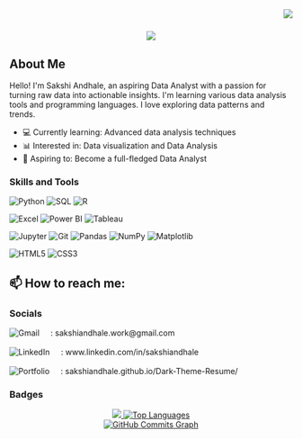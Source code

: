 <img align="right" src="https://visitor-badge.laobi.icu/badge?page_id=SakshiAndhale.SakshiAndhale" />

<h1 align="center">
<img src="https://github.com/user-attachments/assets/64ac31b1-b8fb-4596-9d4c-b771a0e70ed2" />
</h1>


## About Me

Hello! I'm Sakshi Andhale, an aspiring Data Analyst with a passion for turning raw data into actionable insights. I'm learning various data analysis tools and programming languages. I love exploring data patterns and trends.

- 💻 Currently learning: Advanced data analysis techniques
- 📊 Interested in: Data visualization and Data Analysis
- 🌱 Aspiring to: Become a full-fledged Data Analyst

### Skills and Tools

![Python](https://img.shields.io/badge/-Python-3776AB?style=flat&logo=python&logoColor=white)
![SQL](https://img.shields.io/badge/-SQL-4479A1?style=flat&logo=sql&logoColor=white)
![R](https://img.shields.io/badge/-R-276DC3?style=flat&logo=r&logoColor=white)
<!-- ![C++](https://img.shields.io/badge/-C++-00599C?style=flat&logo=c%2B%2B&logoColor=white) -->

![Excel](https://img.shields.io/badge/-Excel-217346?style=flat&logo=microsoft-excel&logoColor=white)
![Power BI](https://img.shields.io/badge/-Power%20BI-F2C811?style=flat&logo=power-bi&logoColor=black)
![Tableau](https://img.shields.io/badge/-Tableau-E97627?style=flat&logo=tableau&logoColor=white)

![Jupyter](https://img.shields.io/badge/-Jupyter-F37626?style=flat&logo=jupyter&logoColor=white)
![Git](https://img.shields.io/badge/-Git-F05032?style=flat&logo=git&logoColor=white)
![Pandas](https://img.shields.io/badge/-Pandas-150458?style=flat&logo=pandas&logoColor=white)
![NumPy](https://img.shields.io/badge/-NumPy-013243?style=flat&logo=numpy&logoColor=white)
![Matplotlib](https://img.shields.io/badge/-Matplotlib-0A214A?style=flat&logo=matplotlib&logoColor=white)

![HTML5](https://img.shields.io/badge/-HTML5-E34F26?style=flat&logo=html5&logoColor=white)
![CSS3](https://img.shields.io/badge/-CSS3-1572B6?style=flat&logo=css3)

## 📫 How to reach me:

### Socials

<div align="left">

  <!-- Gmail -->
  <a href="mailto:sakshiandhale.work@gmail.com" style="display: flex; align-items: center; text-decoration: none; color: inherit;">
    <img src="https://img.shields.io/badge/Gmail-D14836?style=for-the-badge&logo=gmail&logoColor=white" alt="Gmail" style="margin-right: 10px;"/>
    <span style="margin-left: 10px;">: sakshiandhale.work@gmail.com</span>
  </a>
  <br>

  <!-- LinkedIn -->
  <a href="https://www.linkedin.com/in/sakshiandhale/" target="_blank" style="display: flex; align-items: center; text-decoration: none; color: inherit;">
    <img src="https://img.shields.io/badge/LinkedIn-0077B5?style=for-the-badge&logo=linkedin&logoColor=white" alt="LinkedIn" style="margin-right: 10px;"/>
    <span style="margin-left: 10px;">: www.linkedin.com/in/sakshiandhale</span>
  </a>
  <br>

  <!-- Portfolio -->
  <a href="https://sakshiandhale.github.io/Dark-Theme-Resume/" target="_blank" style="display: flex; align-items: center; text-decoration: none; color: inherit;">
    <img src="https://img.shields.io/badge/Portfolio-FF5722?style=for-the-badge&logo=google-chrome&logoColor=white" alt="Portfolio" style="margin-right: 10px;"/>
    <span style="margin-left: 10px;">: sakshiandhale.github.io/Dark-Theme-Resume/</span>
  </a>

</div>


### Badges

<div align="center">
  <!-- GitHub Streak Stats -->
  <a href="http://www.github.com/SakshiAndhale">
    <img src="https://github-readme-streak-stats.herokuapp.com/?user=SakshiAndhale&stroke=ffffff&background=0f172a&ring=a855f7&fire=a855f7&currStreakNum=ffffff&currStreakLabel=a855f7&sideNums=ffffff&sideLabels=ffffff&dates=ffffff&hide_border=true" />
  </a>
  <!-- Top Languages Stats -->
  <a href="https://github.com/SakshiAndhale">
    <img src="https://github-readme-stats.vercel.app/api/top-langs/?username=SakshiAndhale&langs_count=10&title_color=a855f7&text_color=ffffff&icon_color=a855f7&bg_color=0f172a&hide_border=true&locale=en&custom_title=Top%20Languages" alt="Top Languages" />
  </a>
</div>

<!-- GitHub Commits Graph -->
<div align="center">
  <a href="http://www.github.com/SakshiAndhale">
    <img src="https://github-readme-activity-graph.vercel.app/graph?username=SakshiAndhale&bg_color=0f172a&color=ffffff&line=a855f7&point=ffffff&area_color=0f172a&area=true&hide_border=true&custom_title=GitHub%20Commits%20Graph" alt="GitHub Commits Graph" />
  </a>
</div>


<!--
**SakshiAndhale/SakshiAndhale** is a ✨ _special_ ✨ repository because its `README.md` (this file) appears on your GitHub profile.

Here are some ideas to get you started:

- 🔭 I’m currently working on ...
- 🌱 I’m currently learning ...
- 👯 I’m looking to collaborate on ...
- 🤔 I’m looking for help with ...
- 💬 Ask me about ...
- 📫 How to reach me: ...
- 😄 Pronouns: ...
- ⚡ Fun fact: ...
-->
